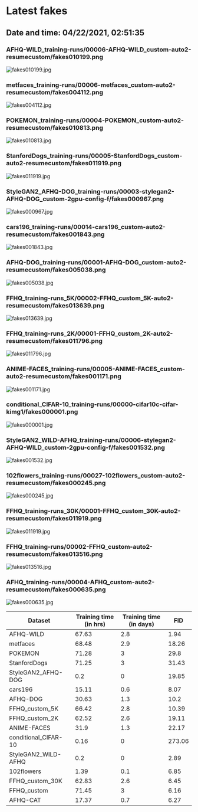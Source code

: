 # Latest fakes
## Date and time: 04/22/2021, 02:51:35
### AFHQ-WILD_training-runs/00006-AFHQ-WILD_custom-auto2-resumecustom/fakes010199.png
![fakes010199.jpg](https://i.ibb.co/K5TPZP1/611c5db12cba.jpg "AFHQ-WILD_training-runs/00006-AFHQ-WILD_custom-auto2-resumecustom/fakes010199.png")

### metfaces_training-runs/00006-metfaces_custom-auto2-resumecustom/fakes004112.png
![fakes004112.jpg](https://i.ibb.co/802bJtX/9ef51cd0c315.jpg "metfaces_training-runs/00006-metfaces_custom-auto2-resumecustom/fakes004112.png")

### POKEMON_training-runs/00004-POKEMON_custom-auto2-resumecustom/fakes010813.png
![fakes010813.jpg](https://i.ibb.co/QJ6RQx7/76f619aa80b3.jpg "POKEMON_training-runs/00004-POKEMON_custom-auto2-resumecustom/fakes010813.png")

### StanfordDogs_training-runs/00005-StanfordDogs_custom-auto2-resumecustom/fakes011919.png
![fakes011919.jpg](https://i.ibb.co/7XKfJ72/01298e667e4f.jpg "StanfordDogs_training-runs/00005-StanfordDogs_custom-auto2-resumecustom/fakes011919.png")

### StyleGAN2_AFHQ-DOG_training-runs/00003-stylegan2-AFHQ-DOG_custom-2gpu-config-f/fakes000967.png
![fakes000967.jpg](https://i.ibb.co/DYVPqj0/d79d366bf717.jpg "StyleGAN2_AFHQ-DOG_training-runs/00003-stylegan2-AFHQ-DOG_custom-2gpu-config-f/fakes000967.png")

### cars196_training-runs/00014-cars196_custom-auto2-resumecustom/fakes001843.png
![fakes001843.jpg](https://i.ibb.co/3T8v0jR/e4589450dd3e.jpg "cars196_training-runs/00014-cars196_custom-auto2-resumecustom/fakes001843.png")

### AFHQ-DOG_training-runs/00001-AFHQ-DOG_custom-auto2-resumecustom/fakes005038.png
![fakes005038.jpg](https://i.ibb.co/vdVPLR7/800217affb52.jpg "AFHQ-DOG_training-runs/00001-AFHQ-DOG_custom-auto2-resumecustom/fakes005038.png")

### FFHQ_training-runs_5K/00002-FFHQ_custom_5K-auto2-resumecustom/fakes013639.png
![fakes013639.jpg](https://i.ibb.co/g3rFkYy/5d26c4e018da.jpg "FFHQ_training-runs_5K/00002-FFHQ_custom_5K-auto2-resumecustom/fakes013639.png")

### FFHQ_training-runs_2K/00001-FFHQ_custom_2K-auto2-resumecustom/fakes011796.png
![fakes011796.jpg](https://i.ibb.co/NSLrdMw/8a9530d9f88d.jpg "FFHQ_training-runs_2K/00001-FFHQ_custom_2K-auto2-resumecustom/fakes011796.png")

### ANIME-FACES_training-runs/00005-ANIME-FACES_custom-auto2-resumecustom/fakes001171.png
![fakes001171.jpg](https://i.ibb.co/xMZhqbX/fbb2c4843be7.jpg "ANIME-FACES_training-runs/00005-ANIME-FACES_custom-auto2-resumecustom/fakes001171.png")

### conditional_CIFAR-10_training-runs/00000-cifar10c-cifar-kimg1/fakes000001.png
![fakes000001.jpg](https://i.ibb.co/9ZmC0Rb/9bb339b08724.jpg "conditional_CIFAR-10_training-runs/00000-cifar10c-cifar-kimg1/fakes000001.png")

### StyleGAN2_WILD-AFHQ_training-runs/00006-stylegan2-AFHQ-WILD_custom-2gpu-config-f/fakes001532.png
![fakes001532.jpg](https://i.ibb.co/Bq9f04F/45486b0d1ad1.jpg "StyleGAN2_WILD-AFHQ_training-runs/00006-stylegan2-AFHQ-WILD_custom-2gpu-config-f/fakes001532.png")

### 102flowers_training-runs/00027-102flowers_custom-auto2-resumecustom/fakes000245.png
![fakes000245.jpg](https://i.ibb.co/gTmTF63/995f0d276090.jpg "102flowers_training-runs/00027-102flowers_custom-auto2-resumecustom/fakes000245.png")

### FFHQ_training-runs_30K/00001-FFHQ_custom_30K-auto2-resumecustom/fakes011919.png
![fakes011919.jpg](https://i.ibb.co/9sRVs1c/96ca3727558c.jpg "FFHQ_training-runs_30K/00001-FFHQ_custom_30K-auto2-resumecustom/fakes011919.png")

### FFHQ_training-runs/00002-FFHQ_custom-auto2-resumecustom/fakes013516.png
![fakes013516.jpg](https://i.ibb.co/1QxbBs2/5f3cb35b7ef2.jpg "FFHQ_training-runs/00002-FFHQ_custom-auto2-resumecustom/fakes013516.png")

### AFHQ_training-runs/00004-AFHQ_custom-auto2-resumecustom/fakes000635.png
![fakes000635.jpg](https://i.ibb.co/v48w2b1/4b9bdd64149b.jpg "AFHQ_training-runs/00004-AFHQ_custom-auto2-resumecustom/fakes000635.png")

| Dataset              |   Training time (in hrs) |   Training time (in days) |    FID |
|----------------------|--------------------------|---------------------------|--------|
| AFHQ-WILD            |                    67.63 |                       2.8 |   1.94 |
| metfaces             |                    68.48 |                       2.9 |  18.26 |
| POKEMON              |                    71.28 |                       3   |  29.8  |
| StanfordDogs         |                    71.25 |                       3   |  31.43 |
| StyleGAN2_AFHQ-DOG   |                     0.2  |                       0   |  19.85 |
| cars196              |                    15.11 |                       0.6 |   8.07 |
| AFHQ-DOG             |                    30.63 |                       1.3 |  10.2  |
| FFHQ_custom_5K       |                    66.42 |                       2.8 |  10.39 |
| FFHQ_custom_2K       |                    62.52 |                       2.6 |  19.11 |
| ANIME-FACES          |                    31.9  |                       1.3 |  22.17 |
| conditional_CIFAR-10 |                     0.16 |                       0   | 273.06 |
| StyleGAN2_WILD-AFHQ  |                     0.2  |                       0   |   2.89 |
| 102flowers           |                     1.39 |                       0.1 |   6.85 |
| FFHQ_custom_30K      |                    62.83 |                       2.6 |   6.45 |
| FFHQ_custom          |                    71.45 |                       3   |   6.16 |
| AFHQ-CAT             |                    17.37 |                       0.7 |   6.27 |